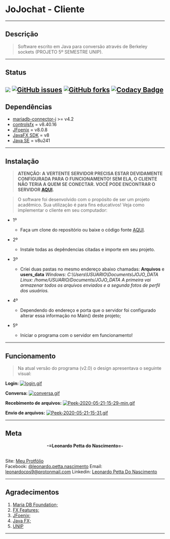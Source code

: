 # JoJochat - Cliente
<p align="center">
</p>

----

## Descrição
> Software escrito em Java para conversão através de Berkeley sockets (PROJETO 5º SEMESTRE UNIP).

---

## Status

![](https://img.shields.io/badge/version-v2.0-green)
[![GitHub issues](https://img.shields.io/github/issues/CC-UNIP-CAMPINAS/jojochat_client/issues)](https://github.com/CC-UNIP-CAMPINAS/jojochat_client/issues)
[![GitHub forks](https://img.shields.io/github/forks/CC-UNIP-CAMPINAS/jojochat_client)](https://github.com/CC-UNIP-CAMPINAS/jojochat_client/network)
[![Codacy Badge](https://api.codacy.com/project/badge/Grade/d1b6d6eaa7b44ce7a5262eae72b422cd)](https://app.codacy.com/gh/CC-UNIP-CAMPINAS/jojochat_client?utm_source=github.com&utm_medium=referral&utm_content=CC-UNIP-CAMPINAS/jojochat_client&utm_campaign=Badge_Grade_Dashboard)
---

## Dependências

 - [mariadb-connector-j](https://github.com/mariadb-corporation/mariadb-connector-j) >= v4.2
 - [controlsfx](https://github.com/controlsfx/controlsfx) = v8.40.16
 - [JFoenix](https://github.com/jfoenixadmin/JFoenix) = v8.0.8
 - [JavaFX SDK](https://gluonhq.com/products/javafx/) = v8
 - [Java SE](https://www.oracle.com/technetwork/java/javase/downloads/jdk8-downloads-2133151.html) = v8u241

---
## Instalação
> <b>ATENÇÃO: A VERTENTE SERVIDOR PRECISA ESTAR DEVIDAMENTE CONFIGURADA PARA O FUNCIONAMENTO! SEM ELA, O CLIENTE NÃO TERIA A QUEM SE CONECTAR. VOCÊ PODE ENCONTRAR O SERVIDOR [AQUI](https://github.com/CC-UNIP-CAMPINAS/jojochat_server/).</b>

>O software foi desenvolvido com o propósito de ser um projeto acadêmico. Sua utilização é para fins educativos! Veja como implementar o cliente em seu computador: 

- 1º

    * Faça um clone do repositório ou baixe o código fonte  [AQUI](https://github.com/CC-UNIP-CAMPINAS/jojochat_client/archive/master.zip).

- 2º

    * Instale todas as depêndencias citadas e importe em seu projeto.

- 3º 

    * Criei duas pastas no mesmo endereço abaixo chamadas: <b>Arquivos</b> e <b>users_data</b>
    *Windows: C:\Users\USUARIO\Documents\JOJO_DATA*
    *Linux: /home/USUARIO/Documents/JOJO_DATA*
    *A primeira vai armazenar todos os arquivos enviados e a segunda fotos de perfil dos usuários.*

- 4º
    * Dependendo do endereço e porta que o servidor foi configurado alterar essa informação no Main() deste projeto;

- 5º 
    * Iniciar o programa com o servidor em funcionamento!
---

## Funcionamento

>Na atual versão do programa (v2.0) o design apresentava o seguinte visual:

<b>Login:</b>
[![login.gif](https://s7.gifyu.com/images/login.gif)](https://gifyu.com/image/ngd8)

<b>Conversa:</b>
[![conversa.gif](https://s7.gifyu.com/images/conversa.gif)](https://gifyu.com/image/ngd0)

<b>Recebimento de arquivos:</b>
[![Peek-2020-05-21-15-29-min.gif](https://s7.gifyu.com/images/Peek-2020-05-21-15-29-min.gif)](https://gifyu.com/image/ngng)

<b>Envio de arquivos:</b>
[![Peek-2020-05-21-15-31.gif](https://s7.gifyu.com/images/Peek-2020-05-21-15-31.gif)](https://gifyu.com/image/ngn7)


----

## Meta

<center><b>-=Leonardo Petta do Nascimento=-</b></center></br> 

Site: [Meu Protfólio](https://leonardopn.github.io/)</br>
Facebook: [@leonardo.petta.nascimento](https://www.facebook.com/leonardo.petta.nascimento)
Email: leonardocps9@protonmail.com
Linkedin: [Leonardo Petta Do Nascimento](https://www.linkedin.com/in/leonardo-petta-do-nascimento-75674015b/)

---

## Agradecimentos

1. [Maria DB Foundation;](https://mariadb.org/)
2. [FX Features;](http://fxexperience.com/)
3. [JFoenix;](http://www.jfoenix.com/)
4. [Java FX;](https://openjfx.io/)
5. [UNIP](https://unip.br/)
---

